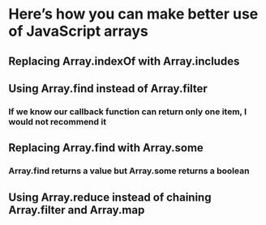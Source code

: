 # Here’s how you can make better use of JavaScript arrays

## Replacing Array.indexOf with Array.includes

## Using Array.find instead of Array.filter

### If we know our callback function can return only one item, I would not recommend it

## Replacing Array.find with Array.some

### Array.find returns a value but Array.some returns a boolean

## Using Array.reduce instead of chaining Array.filter and Array.map
